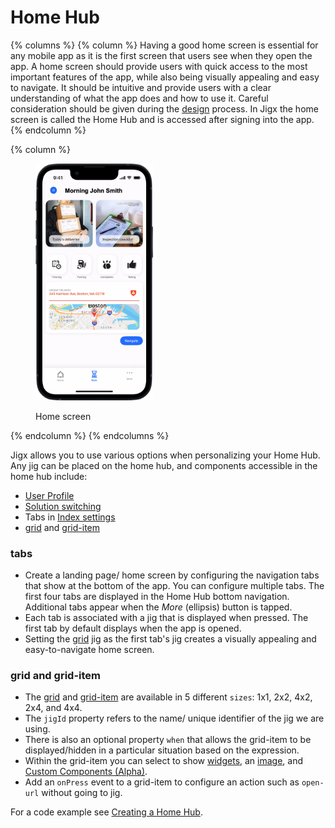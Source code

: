 # Home Hub

{% columns %}
{% column %}
Having a good home screen is essential for any mobile app as it is the first screen that users see when they open the app. A home screen should provide users with quick access to the most important features of the app, while also being visually appealing and easy to navigate. It should be intuitive and provide users with a clear understanding of what the app does and how to use it. Careful consideration should be given during the [design](../../../getting-started/planning-your-app/home-screen.md) process. In Jigx the home screen is called the Home Hub and is accessed after signing into the app.&#x20;
{% endcolumn %}

{% column %}
<figure><img src="../../../.gitbook/assets/JJ-Grid-auto.png" alt="Home screen" width="188"><figcaption><p>Home screen</p></figcaption></figure>
{% endcolumn %}
{% endcolumns %}

Jigx allows you to use various options when personalizing your Home Hub. Any jig can be placed on the home hub, and components accessible in the home hub include:

* [User Profile](https://docs.jigx.com/examples/user-profile)
* [Solution switching](<../../../Understanding the basics/Jigx Concepts.md>)
* Tabs in [Index settings](index-settings.md)
* [grid](https://docs.jigx.com/examples/grid) and [grid-item](https://docs.jigx.com/examples/grid-item)

### tabs

* Create a landing page/ home screen by configuring the navigation tabs that show at the bottom of the app. You can configure multiple tabs. The first four tabs are displayed in the Home Hub bottom navigation. Additional tabs appear when the _More_ (ellipsis) button is tapped.
* Each tab is associated with a jig that is displayed when pressed. The first tab by default displays when the app is opened.
* Setting the [grid](https://docs.jigx.com/examples/grid) jig as the first tab's jig creates a visually appealing and easy-to-navigate home screen.&#x20;

### grid and grid-item

* The [grid](https://docs.jigx.com/examples/grid) and [grid-item](https://docs.jigx.com/examples/grid-item) are available in 5 different `sizes`: 1x1, 2x2, 4x2, 2x4, and 4x4.
* The `jigId` property refers to the name/ unique identifier of the jig we are using.
* There is also an optional property `when` that allows the grid-item to be displayed/hidden in a particular situation based on the expression.
* Within the grid-item you can select to show [widgets](https://docs.jigx.com/examples/oVbi-widgets), an [image](https://docs.jigx.com/examples/Tu7v-image), and [Custom Components (Alpha)](../custom-components-_alpha_/custom-components-_alpha_.md).
* Add an `onPress` event to a grid-item to configure an action such as `open-url` without going to jig.&#x20;

For a code example see [Creating a Home Hub](creating-a-home-hub.md).
